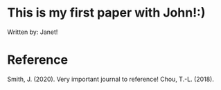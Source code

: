 # This is my first paper with John!:)

Written by: Janet!

# Reference
Smith, J. (2020). Very important journal to reference!
Chou, T.-L. (2018).
